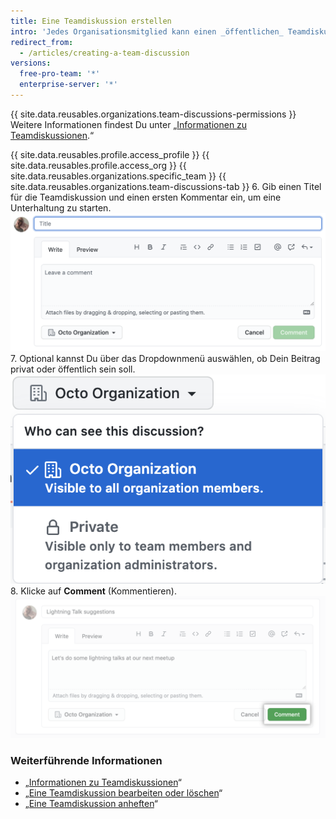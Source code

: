 ```yaml
---
title: Eine Teamdiskussion erstellen
intro: 'Jedes Organisationsmitglied kann einen _öffentlichen_ Teamdiskussionsbeitrag erstellen. Um einen _privaten_ Teamdiskussionsbeitrag zu erstellen, musst Du Mitglied des Teams oder Organisationsinhaber sein.'
redirect_from:
  - /articles/creating-a-team-discussion
versions:
  free-pro-team: '*'
  enterprise-server: '*'
---
```


{{ site.data.reusables.organizations.team-discussions-permissions }} Weitere Informationen findest Du unter „[Informationen zu Teamdiskussionen](/articles/about-team-discussions).“

{{ site.data.reusables.profile.access_profile }}
{{ site.data.reusables.profile.access_org }}
{{ site.data.reusables.organizations.specific_team }}
{{ site.data.reusables.organizations.team-discussions-tab }}
6. Gib einen Titel für die Teamdiskussion und einen ersten Kommentar ein, um eine Unterhaltung zu starten. ![Neuer Kommentar zur Teamdiskussion](/assets/images/help/projects/team-discussions-comment.png)
7. Optional kannst Du über das Dropdownmenü auswählen, ob Dein Beitrag privat oder öffentlich sein soll. ![Menü für Datenschutzeinstellungen für Teamdiskussionen](/assets/images/help/projects/team-discussions-privacy-menu.png)
8. Klicke auf **Comment** (Kommentieren). ![Schaltfläche zum Erstellen eines neuen Kommentars zur Teamdiskussion](/assets/images/help/projects/team-discussions-comment-button.png)

### Weiterführende Informationen

  - „[Informationen zu Teamdiskussionen](/articles/about-team-discussions)“
  - „[Eine Teamdiskussion bearbeiten oder löschen](/articles/editing-or-deleting-a-team-discussion)“
  - „[Eine Teamdiskussion anheften](/articles/pinning-a-team-discussion)“

